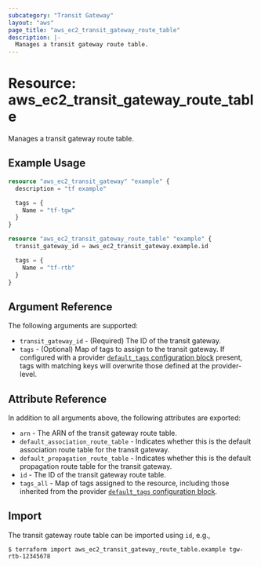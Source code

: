 ```yaml
---
subcategory: "Transit Gateway"
layout: "aws"
page_title: "aws_ec2_transit_gateway_route_table"
description: |-
  Manages a transit gateway route table.
---
```


[default-tags]: https://www.terraform.io/docs/providers/aws/index.html#default_tags-configuration-block

# Resource: aws_ec2_transit_gateway_route_table

Manages a transit gateway route table.

## Example Usage

```terraform
resource "aws_ec2_transit_gateway" "example" {
  description = "tf example"

  tags = {
    Name = "tf-tgw"
  }
}

resource "aws_ec2_transit_gateway_route_table" "example" {
  transit_gateway_id = aws_ec2_transit_gateway.example.id

  tags = {
    Name = "tf-rtb"
  }
}
```

## Argument Reference

The following arguments are supported:

* `transit_gateway_id` - (Required) The ID of the transit gateway.
* `tags` - (Optional) Map of tags to assign to the transit gateway.
  If configured with a provider [`default_tags` configuration block][default-tags] present,
  tags with matching keys will overwrite those defined at the provider-level.

## Attribute Reference

In addition to all arguments above, the following attributes are exported:

* `arn` - The ARN of the transit gateway route table.
* `default_association_route_table` - Indicates whether this is the default association route table for the transit gateway.
* `default_propagation_route_table` - Indicates whether this is the default propagation route table for the transit gateway.
* `id` - The ID of the transit gateway route table.
* `tags_all` - Map of tags assigned to the resource, including those inherited from the provider [`default_tags` configuration block][default-tags].

## Import

The transit gateway route table can be imported using `id`, e.g.,

```
$ terraform import aws_ec2_transit_gateway_route_table.example tgw-rtb-12345678
```
